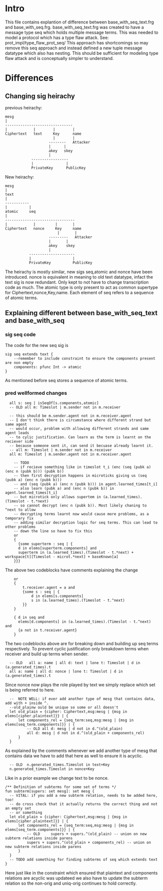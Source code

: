 # Intro
This file contains explantion of difference between base_with_seq_text.frg and base_with_seq.frg.
base_with_seq_text.frg was created to have a message type seq which
holds multiple message terms. This was needed to model a protocol which
has a type flaw attack.
See: prot_impl/type_flaw_prot_seq/
This approach has shortcomings so may remove this seq approach and instead defined a new tuple message datatype which also has nesting. This should be sufficient for modeling type flaw attack and is conceptually simpler to understand.
# Differences
## Changing sig heirachy
previous heirachy:
```
mesg
|
-------------------------------
|            |        |        |
Ciphertext   text     Key      name
                      |        |
                    --------   Attacker
                    |      |
                    akey   skey
                    |
            -----------------
            |               |
            PrivateKey      PublicKey
```

New heirachy:
```
mesg
|
text
|
-----------
|          |
atomic     seq
|
--------------------------------
|            |         |       |
Ciphertext   nonce     Key     name
                        |       |
                    ---------   Attacker
                    |       |
                    akey    skey
                    |
           ---------------------
           |                   |
           PrivateKey          PublicKey
```
The heirachy is mostly similar, new sigs seq,atomic and nonce have been introduced.
nonce is equivalent in meaning to old text datatype, infact the text sig is now redundant. Only kept to not have to change transcription code as much.
The atomic type is only present to act as common supertype for Ciphertext,nonce,Key,name.
Each element of seq refers to a sequence of atomic terms.
## Explaining different between base_with_seq_text and base_with_seq
### sig seq code
The code for the new seq sig is
```frg
sig seq extends text {
    --remember to include constraint to ensure the components present are non empty
    components: pfunc Int -> atomic
}
```
As mentioned before seq stores a sequence of atomic terms.
### pred wellformed changes
```frg
  all s: seq | isSeqOf[s.components,atomic]
  -- OLD all m: Timeslot | m.sender not in m.receiver

  -- this should be m.sender.agent not in m.receiver.agent
  -- I don't think there is circumstance where different strand but same agent
  -- would occur, problem with allowing different strands and same agent leads
  -- to cylic justification. Can learn as the term is learnt on the reciever side
  -- because someone sent it, can send it becuase already learnt it.
  -- all m: Timeslot | m.sender not in m.receiver
  all m: Timeslot | m.sender.agent not in m.receiver.agent
```

```frg
    -- TODO
    -- if recieve something like in timeslot t_i (enc (seq (pubk a) (enc n (pubk b))) (pubk b))
    -- then first decryption happens in microticks giving us (seq (pubk a) (enc n (pubk b)))
    -- and (seq (pubk a) (enc n (pubk b))) in agent.learned_times[t_i]
    -- also learn (pubk a) and (enc n (pubk b)) in agent.learned_times[t_i]
    -- but microtick only allows supertem in (a.learned_times).(Timeslot - t.*next)
    -- so cannot decrypt (enc n (pubk b)). Most likely chaning to ^next to allow
    -- decrypting terms learnt now would cause more problems, as a temporary fix
    -- adding similar decryption logic for seq terms. This can lead to other problems
    -- down the line so have to fix this
    or
    {
      {some superterm : seq | {
      d in elems[superterm.components] and
      superterm in (a.learned_times).(Timeslot - t.*next) + workspace[t][Timeslot - microt.*next] + baseKnown[a]
    }}}
```
The above two codeblocks have comments explaining the change
```frg
    or
    {
        t.receiver.agent = a and
        {some s : seq | {
            d in elems[s.components]
            s in (a.learned_times).(Timeslot - t.^next)
        }}
    }
```
```frg
    { d in seq and
      elems[d.components] in (a.learned_times).(Timeslot - t.^next) and
      {a not in t.receiver.agent}
    }
```
The two codeblocks above are for breaking down and building up seq terms respectively. To prevent cyclic justification only breakdown terms when receiver and build up terms when sender.

```frg
  -- OLD   all a: name | all d: text | lone t: Timeslot | d in (a.generated_times).t
  all a: name | all d: nonce | lone t: Timeslot | d in (a.generated_times).t
```
Since nonce now plays the role played by text we simply replace which set is being referred to here.

```frg
  --  NOTE WELL: if ever add another type of mesg that contains data, add with + inside ^.
  --old_plainw ould be unique so some or all doesn't
  let old_plain = {cipher: Ciphertext,msg:mesg | {msg in elems[cipher.plaintext]}} | {
      let components_rel = {seq_term:seq,msg:mesg | {msg in elems[seq_term.components]}} | {
          -- OLD all d: mesg | d not in d.^(old_plain)
          all d: mesg | d not in d.^(old_plain + components_rel)
      }
  }
```
As explained by the comments whenever we add another type of mesg that contains data we have to add that here as well to ensure it is acyclic.
```frg
  -- OLD  n.generated_times.Timeslot in text+Key
  n.generated_times.Timeslot in nonce+Key
```
Like in a prior example we change text to be nonce.
```frg
/** Definition of subterms for some set of terms */
fun subterm[supers: set mesg]: set mesg {
  -- VITAL: if you add a new subterm relation, needs to be added here, too!
  -- do cross check that it actually returns the correct thing and not an empty set
  -- or something
  let old_plain = {cipher: Ciphertext,msg:mesg | {msg in elems[cipher.plaintext]}} | {
      let components_rel = {seq_term:seq,msg:mesg | {msg in elems[seq_term.components]}} | {
          -- OLD     supers + supers.^(old_plain) -- union on new subterm relations inside parens
          supers + supers.^(old_plain + components_rel) -- union on new subterm relations inside parens
      }
  }
  -- TODO add something for finding subterms of seq which extends text
}
```
Here just like in the constraint which ensured that plaintext and components relations are acyclic was updateed we also have to update the subterm relation so the non-orig and uniq-orig continues to hold correctly.
